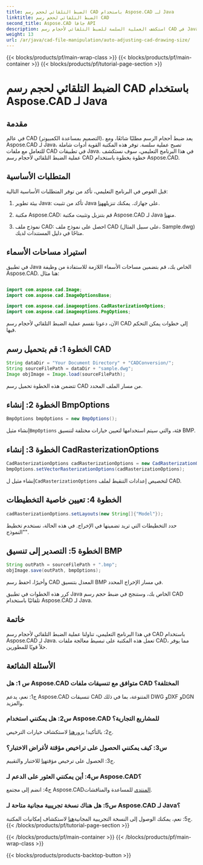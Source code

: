 ```yaml
---
title: الضبط التلقائي لحجم رسم CAD باستخدام Aspose.CAD لـ Java
linktitle: الضبط التلقائي لحجم رسم CAD
second_title: Aspose.CAD جافا API
description: استكشف العملية السلسة للضبط التلقائي لأحجام رسم CAD في Java باستخدام Aspose.CAD. اتبع دليلنا خطوة بخطوة لمعالجة ملفات CAD بكفاءة.
weight: 13
url: /ar/java/cad-file-manipulation/auto-adjusting-cad-drawing-size/
---
```


{{< blocks/products/pf/main-wrap-class >}}
{{< blocks/products/pf/main-container >}}
{{< blocks/products/pf/tutorial-page-section >}}

# الضبط التلقائي لحجم رسم CAD باستخدام Aspose.CAD لـ Java

## مقدمة

في عالم CAD (التصميم بمساعدة الكمبيوتر)، يعد ضبط أحجام الرسم مطلبًا شائعًا، ومع Aspose.CAD لـ Java، تصبح عملية سلسة. توفر هذه المكتبة القوية أدوات شاملة للتعامل مع ملفات CAD في تطبيقات Java. في هذا البرنامج التعليمي، سوف نستكشف عملية الضبط التلقائي لأحجام رسم CAD خطوة بخطوة باستخدام Aspose.CAD.

## المتطلبات الأساسية

قبل الغوص في البرنامج التعليمي، تأكد من توفر المتطلبات الأساسية التالية:

1.  بيئة تطوير Java: تأكد من تثبيت Java على جهازك. يمكنك تنزيله[هنا](https://www.java.com/en/download/).

2.  مكتبة Aspose.CAD: قم بتنزيل وتثبيت مكتبة Aspose.CAD لـ Java من[هنا](https://releases.aspose.com/cad/java/).

3. نموذج ملف CAD: احصل على نموذج ملف CAD (على سبيل المثال، Sample.dwg) متاحًا في دليل المستندات لديك.

## استيراد مساحات الأسماء

في تطبيق Java الخاص بك، قم بتضمين مساحات الأسماء اللازمة للاستفادة من وظيفة Aspose.CAD. هنا مثال:

```java

import com.aspose.cad.Image;
import com.aspose.cad.ImageOptionsBase;

import com.aspose.cad.imageoptions.CadRasterizationOptions;
import com.aspose.cad.imageoptions.PngOptions;
```

الآن، دعونا نقسم عملية الضبط التلقائي لأحجام رسم CAD إلى خطوات يمكن التحكم فيها.

## الخطوة 1: قم بتحميل رسم CAD

```java
String dataDir = "Your Document Directory" + "CADConversion/";
String sourceFilePath = dataDir + "sample.dwg";
Image objImage = Image.load(sourceFilePath);
```

تتضمن هذه الخطوة تحميل رسم CAD من مسار الملف المحدد.

## الخطوة 2: إنشاء BmpOptions

```java
BmpOptions bmpOptions = new BmpOptions();
```

 إنشاء مثيل`BmpOptions` فئة، والتي سيتم استخدامها لتعيين خيارات مختلفة لتنسيق BMP.

## الخطوة 3: إنشاء CadRasterizationOptions

```java
CadRasterizationOptions cadRasterizationOptions = new CadRasterizationOptions();
bmpOptions.setVectorRasterizationOptions(cadRasterizationOptions);
```

 إنشاء مثيل ل`CadRasterizationOptions` لتخصيص إعدادات التنقيط لملف CAD.

## الخطوة 4: تعيين خاصية التخطيطات

```java
cadRasterizationOptions.setLayouts(new String[]{"Model"});
```

حدد التخطيطات التي تريد تضمينها في الإخراج. في هذه الحالة، نستخدم تخطيط "النموذج".

## الخطوة 5: التصدير إلى تنسيق BMP

```java
String outPath = sourceFilePath + ".bmp";
objImage.save(outPath, bmpOptions);
```

وأخيرًا، احفظ رسم CAD المعدل بتنسيق BMP في مسار الإخراج المحدد.

كرر هذه الخطوات في تطبيق Java الخاص بك، وستنجح في ضبط حجم رسم CAD تلقائيًا باستخدام Aspose.CAD لـ Java.

## خاتمة

في هذا البرنامج التعليمي، تناولنا عملية الضبط التلقائي لأحجام رسم CAD باستخدام Aspose.CAD لـ Java. تعمل هذه المكتبة على تبسيط معالجة ملفات CAD، مما يوفر حلاً قويًا للمطورين.

## الأسئلة الشائعة

### س 1: هل Aspose.CAD متوافق مع تنسيقات ملفات CAD المختلفة؟

ج1: نعم، يدعم Aspose.CAD تنسيقات CAD المتنوعة، بما في ذلك DWG وDXF وDGN والمزيد.

### س2: هل يمكنني استخدام Aspose.CAD للمشاريع التجارية؟

 ج2: بالتأكيد! يزور[هنا](https://purchase.aspose.com/buy) لاستكشاف خيارات الترخيص.

### س3: كيف يمكنني الحصول على تراخيص مؤقتة لأغراض الاختبار؟

 ج3: الحصول على ترخيص مؤقت[هنا](https://purchase.aspose.com/temporary-license/) للاختبار والتقييم.

### س4: أين يمكنني العثور على الدعم لـ Aspose.CAD؟

 ج4: انضم إلى مجتمع Aspose.CAD[المنتدى](https://forum.aspose.com/c/cad/19) للمساعدة والمناقشات.

### س5: هل هناك نسخة تجريبية مجانية متاحة لـ Aspose.CAD لـ Java؟

 ج5: نعم، يمكنك الوصول إلى النسخة التجريبية المجانية[هنا](https://releases.aspose.com/) لاستكشاف إمكانيات المكتبة.
{{< /blocks/products/pf/tutorial-page-section >}}

{{< /blocks/products/pf/main-container >}}
{{< /blocks/products/pf/main-wrap-class >}}

{{< blocks/products/products-backtop-button >}}
